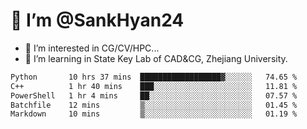 # 👋 I’m @SankHyan24

- 👀 I’m interested in CG/CV/HPC...
- 🌱 I’m learning in State Key Lab of CAD&CG, Zhejiang University.

<!---
SankHyan24/SankHyan24 is a ✨ special ✨ repository because its `README.md` (this file) appears on your GitHub profile.
You can click the Preview link to take a look at your changes.
--->
<!--START_SECTION:waka-->

```txt
Python       10 hrs 37 mins  ██████████████████▓░░░░░░   74.65 %
C++          1 hr 40 mins    ███░░░░░░░░░░░░░░░░░░░░░░   11.81 %
PowerShell   1 hr 4 mins     ██░░░░░░░░░░░░░░░░░░░░░░░   07.57 %
Batchfile    12 mins         ▒░░░░░░░░░░░░░░░░░░░░░░░░   01.45 %
Markdown     10 mins         ▒░░░░░░░░░░░░░░░░░░░░░░░░   01.19 %
```

<!--END_SECTION:waka-->

